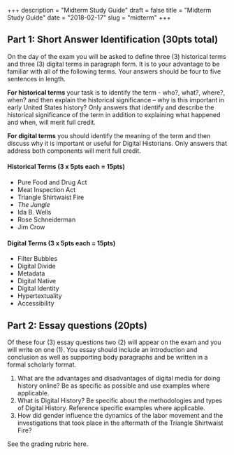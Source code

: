 +++
description = "Midterm Study Guide"
draft = false
title = "Midterm Study Guide"
date = "2018-02-17"
slug = "midterm"
+++



## Part 1: Short Answer Identification (30pts total)
On the day of the exam you will be asked to define three (3) historical terms and three (3) digital terms in paragraph form. It is to your advantage to be familiar with all of the following terms. Your answers should be four to five sentences in length.

**For historical terms** your task is to identify the term - who?, what?, where?, when? and then explain the historical significance – why is this important in early United States history? Only answers that identify and describe the historical significance of the term in addition to explaining what happened and when, will merit full credit.

**For digital terms** you should identify the meaning of the term and then discuss why it is important or useful for Digital Historians. Only answers that address both components will merit full credit.  

#### Historical Terms (3 x 5pts each = 15pts)

* Pure Food and Drug Act
* Meat Inspection Act
* Triangle Shirtwaist Fire
* _The Jungle_
* Ida B. Wells
* Rose Schneiderman
* Jim Crow

#### Digital Terms (3 x 5pts each = 15pts)

* Filter Bubbles
* Digital Divide
* Metadata
* Digital Native
* Digital Identity
* Hypertextuality
* Accessibility

## Part 2: Essay questions (20pts)

Of these four (3) essay questions two (2) will appear on the exam and you will write on one (1). You essay should include an introduction and conclusion as well as supporting body paragraphs and be written in a formal scholarly format.

1. What are the advantages and disadvantages of digital media for doing history online? Be as specific as possible and use examples where applicable.
1. What is Digital History? Be specific about the methodologies and types of Digital History. Reference specific examples where applicable.
1. How did gender influence the dynamics of the labor movement and the investigations that took place in the aftermath of the Triangle Shirtwaist Fire?

See the grading rubric here.
